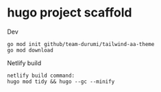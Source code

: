 # hugo project scaffold

Dev
```
go mod init github/team-durumi/tailwind-aa-theme
go mod download
```

Netlify build
```
netlify build command:
hugo mod tidy && hugo --gc --minify
```